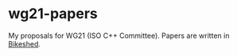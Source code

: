 # wg21-papers
My proposals for WG21 (ISO C++ Committee). Papers are written in [Bikeshed](https://tabatkins.github.io/bikeshed/).
